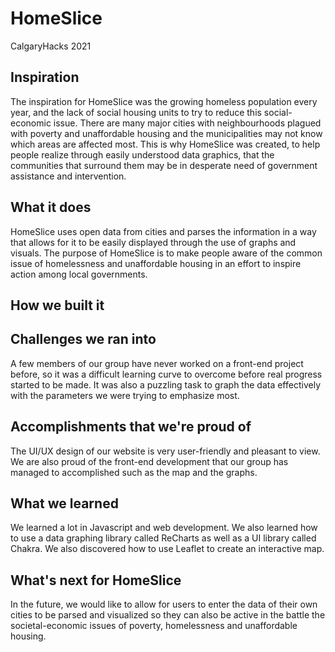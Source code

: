 # HomeSlice
CalgaryHacks 2021
## Inspiration
The inspiration for HomeSlice was the growing homeless population every year, and the lack of social housing units to try to reduce this social-economic issue. There are many major cities with neighbourhoods plagued with poverty and unaffordable housing and the municipalities may not know which areas are affected most. This is why HomeSlice was created, to help people realize through easily understood data graphics, that the communities that surround them may be in desperate need of government assistance and intervention.

## What it does
HomeSlice uses open data from cities and parses the information in a way that allows for it to be easily displayed through the use of graphs and visuals. The purpose of HomeSlice is to make people aware of the common issue of homelessness and unaffordable housing in an effort to inspire action among local governments.

## How we built it

## Challenges we ran into
A few members of our group have never worked on a front-end project before, so it was a difficult learning curve to overcome before real progress started to be made. It was also a puzzling task to graph the data effectively with the parameters we were trying to emphasize most.

## Accomplishments that we're proud of
The UI/UX design of our website is very user-friendly and pleasant to view. We are also proud of the front-end development that our group has managed to accomplished such as the map and the graphs.

## What we learned
We learned a lot in Javascript and web development. We also learned how to use a data graphing library called ReCharts as well as a UI library called Chakra. We also discovered how to use Leaflet to create an interactive map.

## What's next for HomeSlice
In the future, we would like to allow for users to enter the data of their own cities to be parsed and visualized so they can also be active in the battle the societal-economic issues of poverty, homelessness and unaffordable housing.

